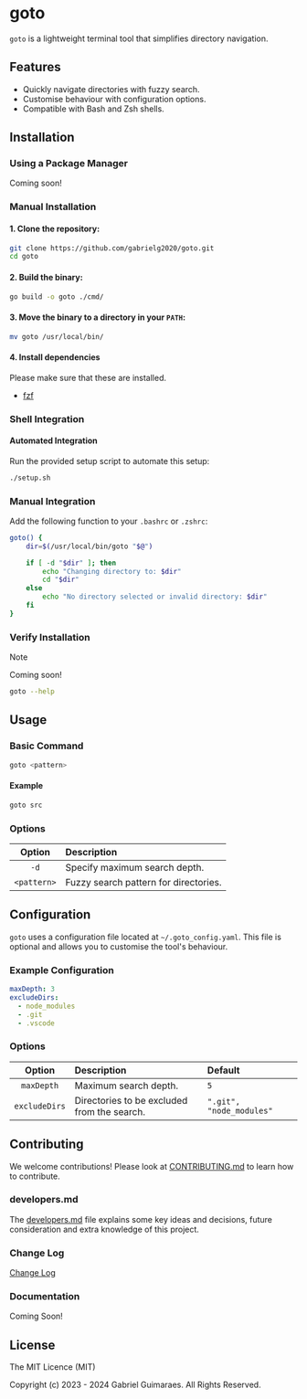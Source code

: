 # goto

`goto` is a lightweight terminal tool that simplifies directory navigation.

## Features
- Quickly navigate directories with fuzzy search.
- Customise behaviour with configuration options.
- Compatible with Bash and Zsh shells.

## Installation

### Using a Package Manager
Coming soon!

### Manual Installation
#### 1. Clone the repository:
```bash
git clone https://github.com/gabrielg2020/goto.git
cd goto
```

#### 2. Build the binary:
```bash
go build -o goto ./cmd/
```

#### 3. Move the binary to a directory in your `PATH`:
```bash
mv goto /usr/local/bin/
```

#### 4. Install dependencies
Please make sure that these are installed.
- [fzf](https://github.com/junegunn/fzf)

### Shell Integration
#### Automated Integration
Run the provided setup script to automate this setup:
```bash
./setup.sh
```

### Manual Integration
Add the following function to your `.bashrc` or `.zshrc`:
```bash
goto() {
    dir=$(/usr/local/bin/goto "$@")

    if [ -d "$dir" ]; then
        echo "Changing directory to: $dir"
        cd "$dir"
    else
        echo "No directory selected or invalid directory: $dir"
    fi
}
```

### Verify Installation
>[!NOTE]
> Coming soon!
```bash
goto --help
```

## Usage
### Basic Command
```bash
goto <pattern>
```

#### Example
```bash
goto src
```

### Options
| Option | Description |
| :---------: | :------------------------------------ |
| `-d` | Specify maximum search depth. |
| `<pattern>` | Fuzzy search pattern for directories. |

## Configuration
`goto` uses a configuration file located at `~/.goto_config.yaml`. This file is optional and allows you to customise the tool's behaviour.

### Example Configuration
```yaml
maxDepth: 3
excludeDirs:
  - node_modules
  - .git
  - .vscode
```

### Options
| Option | Description | Default |
| :-----------: | :------------------------------------------ | :----------------------- |
| `maxDepth` | Maximum search depth. | `5` |
| `excludeDirs` | Directories to be excluded from the search. | `".git", "node_modules"` |

## Contributing
We welcome contributions! Please look at [CONTRIBUTING.md](https://github.com/gabrielg2020/goto/blob/main/CONTRIBUTING.md) to learn how to contribute.

### developers.md
The [developers.md](https://github.com/gabrielg2020/goto/blob/main/developers.md) file explains some key ideas and decisions, future consideration and extra knowledge of this project.

### Change Log
[Change Log](https://github.com/gabrielg2020/goto/blob/main/CHANGELOG.md)

### Documentation
Coming Soon! 

## License
The MIT Licence (MIT)

Copyright (c) 2023 - 2024 Gabriel Guimaraes. All Rights Reserved.